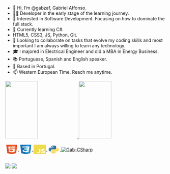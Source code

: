 - 👋 Hi, I’m @gabzaf, Gabriel Affonso. 
- 🧑‍💻 Developer in the early stage of the learning journey.
- 👀 Interested in Software Development. Focusing on how to dominate the full stack.
- 🌱 Currently learning C#.
-  HTML5, CSS3, JS, Python, Git. 
- 💞️ Looking to collaborate on tasks that evolve my coding skills and most important I am always willing to learn any technology. 
- 🎓 I majored in Electrical Engineer and did a MBA in Energy Business.
- 📚 Portuguese, Spanish and English speaker.
- 📍 Based in Portugal.
- 📫 Western European Time. Reach me anytime.


<div>
  <a href="https://github.com/gabzaf">
  <img height="180em" width="45%" src="https://github-readme-stats.vercel.app/api?username=gabzaf&show_icons=true&theme=light&include_all_commits=true&count_private=true"/>
  <img height="180em" width="45%" src="https://github-readme-stats.vercel.app/api/top-langs/?username=gabzaf&layout=compact&langs_count=16&theme=light"/>
</div>
  
<div style="display: inline_block"><br>
  <img align="center" alt="Gab-HTML" height="30" width="40" src="https://raw.githubusercontent.com/devicons/devicon/master/icons/html5/html5-original.svg">
  <img align="center" alt="Gab-CSSL" height="30" width="40" src="https://raw.githubusercontent.com/devicons/devicon/master/icons/css3/css3-original.svg">
  <img align="center" alt="Gab-JS" height="30" width="40" src="https://raw.githubusercontent.com/devicons/devicon/master/icons/javascript/javascript-plain.svg">
  <img align="center" alt="Gab-Python" height="30" width="40" src="https://raw.githubusercontent.com/devicons/devicon/master/icons/python/python-original.svg">
   <img align="center" alt="Gab-CSharp" height="30" width="40" src="https://icongr.am/devicon/csharp-original.svg?size=128&color=currentColor">
</div>
  
##
  
<div>
  <a href="https://www.linkedin.com/in/gabriel-affonso-0090b836/" target="_blank"><img src="https://img.shields.io/badge/-Linkedin-%230077B5?style=for-the-badge&logo=linkedin&logoColor=white" target="_blank"></a>
  <a href="mailto:gabriel.affonsoo@gmail.com"><img src="https://img.shields.io/badge/Gmail-D14836?style=for-the-badge&logo=gmail&logoColor=white"></a>
</div>

<!---
gabzaf/gabzaf is a ✨ special ✨ repository because its `README.md` (this file) appears on your GitHub profile.
You can click the Preview link to take a look at your changes.
--->

